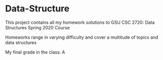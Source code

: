 # Data-Structure
This project contains all my homework solutions to
GSU CSC 2720: Data Structures
Spring 2020 Course

Homeworks range in varying difficulty and cover a multitude of topics and data structures

My final grade in the class: A
